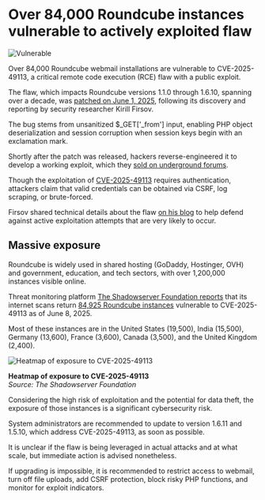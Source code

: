 # Over 84,000 Roundcube instances vulnerable to actively exploited flaw

![Vulnerable](https://www.bleepstatic.com/content/hl-images/2023/12/18/warning.jpg)

Over 84,000 Roundcube webmail installations are vulnerable to CVE-2025-49113, a critical remote code execution (RCE) flaw with a public exploit.

The flaw, which impacts Roundcube versions 1.1.0 through 1.6.10, spanning over a decade, was [patched on June 1, 2025](https://roundcube.net/news/2025/06/01/security-updates-1.6.11-and-1.5.10), following its discovery and reporting by security researcher Kirill Firsov.

The bug stems from unsanitized $\_GET\['\_from'\] input, enabling PHP object deserialization and session corruption when session keys begin with an exclamation mark.

Shortly after the patch was released, hackers reverse-engineered it to develop a working exploit, which they [sold on underground forums](https://www.bleepingcomputer.com/news/security/hacker-selling-critical-roundcube-webmail-exploit-as-tech-info-disclosed/).

Though the exploitation of [CVE-2025-49113](https://nvd.nist.gov/vuln/detail/CVE-2025-49113) requires authentication, attackers claim that valid credentials can be obtained via CSRF, log scraping, or brute-forced.

Firsov shared technical details about the flaw [on his blog](https://fearsoff.org/research/roundcube) to help defend against active exploitation attempts that are very likely to occur.

## Massive exposure

Roundcube is widely used in shared hosting (GoDaddy, Hostinger, OVH) and government, education, and tech sectors, with over 1,200,000 instances visible online.

Threat monitoring platform [The Shadowserver Foundation reports](https://x.com/Shadowserver/status/1931792740616196222) that its internet scans return [84,925 Roundcube instances](https://dashboard.shadowserver.org/statistics/combined/time-series/?date%5Frange=7&source=http%5Fvulnerable&source=http%5Fvulnerable6&tag=cve-2025-49113%2B&dataset=unique%5Fips&limit=100&group%5Fby=geo&stacking=stacked&auto%5Fupdate=on) vulnerable to CVE-2025-49113 as of June 8, 2025.

Most of these instances are in the United States (19,500), India (15,500), Germany (13,600), France (3,600), Canada (3,500), and the United Kingdom (2,400).

![Heatmap of exposure to CVE-2025-49113](https://www.bleepstatic.com/images/news/u/1220909/2025/June/map.jpg)

**Heatmap of exposure to CVE-2025-49113**  
_Source: The Shadowserver Foundation_

Considering the high risk of exploitation and the potential for data theft, the exposure of those instances is a significant cybersecurity risk.

System administrators are recommended to update to version 1.6.11 and 1.5.10, which address CVE-2025-49113, as soon as possible.

It is unclear if the flaw is being leveraged in actual attacks and at what scale, but immediate action is advised nonetheless.

If upgrading is impossible, it is recommended to restrict access to webmail, turn off file uploads, add CSRF protection, block risky PHP functions, and monitor for exploit indicators.
